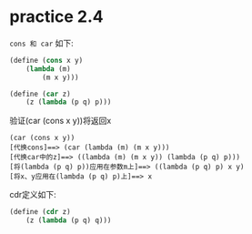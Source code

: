 # practice 2.4

`cons 和 car` 如下:
```lisp
(define (cons x y)
    (lambda (m)
        (m x y)))

(define (car z)
    (z (lambda (p q) p)))
```
验证(car (cons x y))将返回x

```
(car (cons x y))
[代换cons]==> (car (lambda (m) (m x y)))
[代换car中的z]==> ((lambda (m) (m x y)) (lambda (p q) p)))
[将(lambda (p q) p))应用在参数m上]==> ((lambda (p q) p) x y)
[将x、y应用在(lambda (p q) p)上]==> x 
```

cdr定义如下:
```lisp
(define (cdr z)
    (z (lambda (p q) q)))
```